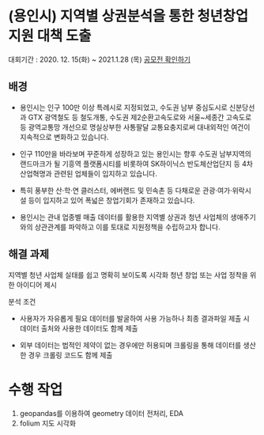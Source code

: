 # (용인시) 지역별 상권분석을 통한 청년창업 지원 대책 도출 

대회기간 : 2020. 12. 15(화) ~ 2021.1.28 (목) 
[공모전 확인하기](https://compas.lh.or.kr/subj/past/info?subjNo=SBJ_2012_002)

## 배경
- 용인시는 인구 100만 이상 특례시로 지정되었고, 수도권 남부 중심도시로 신분당선과
GTX 광역철도 등 철도개통, 수도권 제2순환고속도로와 서울~세종간 고속도로 등 광역교통망 개선으로
명실상부한 사통팔달 교통요충지로써 대내외적인 여건이 지속적으로 변화하고 있습니다.

- 인구 110만을 바라보며 꾸준하게 성장하고 있는 용인시는 향후 수도권 남부지역의 랜드마크가 될
기흥역 플랫폼시티를 비롯하여 SK하이닉스 반도체산업단지 등 4차 산업혁명과 관련된 업체들이 입지하고 있습니다.

- 특히 풍부한 산‧학‧연 클러스터, 에버랜드 및 민속촌 등 다채로운 관광·여가·위락시설 등이 입지하고 있어
폭넓은 창업기회가 존재하고 있습니다.

- 용인시는 관내 업종별 매출 데이터를 활용한 지역별 상권과 청년 사업체의 생애주기와의 상관관계를 파악하고
이를 토대로 지원정책을 수립하고자 합니다.

## 해결 과제
  지역별 청년 사업체 실태를 쉽고 명확히 보이도록 시각화
  청년 창업 또는 사업 정착을 위한 아이디어 제시
  
  분석 조건
- 사용자가 자유롭게 필요 데이터를 발굴하여 사용 가능하나 최종 결과파일 제출 시
  데이터 출처와 사용한 데이터도 함께 제출
  
- 외부 데이터는 법적인 제약이 없는 경우에만 허용되며 크롤링을 통해 데이터를 생산 한 경우
  크롤링 코드도 함께 제출

# 수행 작업

1. geopandas를 이용하여 geometry 데이터 전처리, EDA
2. folium 지도 시각화
